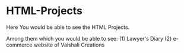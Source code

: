 # HTML-Projects
Here You would be able to see the HTML Projects.

Among them which you would be able to see:
(1) Lawyer's Diary
(2) e-commerce website of Vaishali Creations
